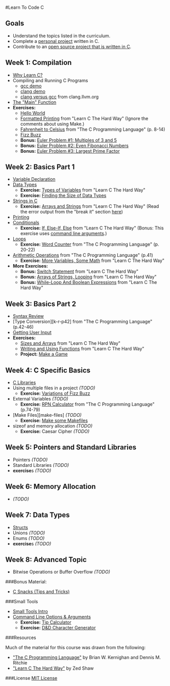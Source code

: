 #Learn To Code C

## Goals
 - Understand the topics listed in the curriculum.
 - Complete a [personal project][project-ideas] written in C.
 - Contribute to an [open source project that is written in
   C][open-source-c-projects].

[open-source-c-projects]: notes/meta/open_source_projects.md
[project-ideas]: notes/meta/project_ideas.md

## Week 1: Compilation
 - [Why Learn C?][why-learn-c]
 - Compiling and Running C Programs
   - [gcc demo][gcc-demo]
   - [clang demo][clang-demo]
   - [clang versus gcc][clang-vs-gcc] from clang.llvm.org
 - [The "Main" Function][main]
 - **Exercises:**
   - [Hello World][hello-world]
   - [Formatted Printing][learn-c-hard-way-ex-3] from "Learn C The Hard Way"
     (Ignore the comments about using Make.)
   - [Fahrenheit to Celsius][k-r-p8] from "The C Programming Language" (p.  8-14)
   - [Fizz Buzz][fizz-buzz]
   - **Bonus:** [Euler Problem #1: Multiples of 3 and 5][euler-1]
   - **Bonus:** [Euler Problem #2: Even Fibonacci Numbers][euler-2]
   - **Bonus:** [Euler Problem #3: Largest Prime Factor][euler-3]


[why-learn-c]: notes/intro/why_learn_c.md
[gcc-demo]: notes/intro/gcc-demo.md
[clang-demo]: notes/intro/clang-demo.md
[clang-vs-gcc]: http://clang.llvm.org/comparison.html#gcc
[main]: notes/intro/main_function.md
[hello-world]: exercises/intro/hello_world.md
[fizz-buzz]: exercises/intro/fizz_buzz.md
[learn-c-hard-way-ex-3]: http://c.learncodethehardway.org/book/ex3.html
[k-r-p8]: http://books.cat-v.org/computer-science/c-programming-language/The.C.Programming.Language.2nd.Edition.pdf#page=22
[euler-1]: https://projecteuler.net/problem=1
[euler-2]: https://projecteuler.net/problem=2
[euler-3]: https://projecteuler.net/problem=3

## Week 2: Basics Part 1
 - [Variable Declaration][variables]
 - [Data Types][data-types]
   - **Exercise:** [Types of Variables][learn-c-hard-way-ex-6] from "Learn C The Hard Way"
   - **Exercise:** [Finding the Size of Data Types][finding-size-of]
 - [Strings in C][c-strings]
   - **Exercise:** [Arrays and Strings][learn-c-hard-way-ex-9] from "Learn C The Hard Way"
   (Read the error output from the "break it" section [here][arrays-and-strings-break-it])
 - [Printing][printing]
 - [Conditionals][conditionals]
   - **Exercise:** [If, Else-If, Else][learn-c-hard-way-ex-12] from "Learn C The Hard Way" (Bonus: This exercise uses [command line arguments][command-line-options].)
 - [Loops][loops]
   - **Exercise:** [Word Counter][k-r-p20] from "The C Programming Language" (p.  20-22)
 - [Arithmetic Operations][arithmetic-operations] from "The C Programming Language" (p.41)
   - **Exercise:** [More Variables, Some Math][learn-c-hard-way-ex-7] from "Learn C The Hard Way"
 - **More Exercises:**
   - **Bonus:** [Switch Statement][learn-c-hard-way-ex-13] from "Learn C The Hard Way"
   - **Bonus:** [Arrays of Strings, Looping][learn-c-hard-way-ex-10] from "Learn C The Hard Way"
   - **Bonus:** [While-Loop And Boolean Expressions][learn-c-hard-way-ex-11] from "Learn C The Hard Way"

[variables]: notes/intro/variables.md
[c-strings]: notes/intro/strings.md
[printing]: notes/intro/printing.md
[data-types]: notes/intro/data_types.md
[learn-c-hard-way-ex-6]: http://c.learncodethehardway.org/book/ex6.html
[finding-size-of]: exercises/data_types/finding_size_of.md
[learn-c-hard-way-ex-12]: http://c.learncodethehardway.org/book/ex12.html
[conditionals]: notes/intro/conditionals.md
[loops]: notes/intro/loops.md
[k-r-p20]: http://books.cat-v.org/computer-science/c-programming-language/The.C.Programming.Language.2nd.Edition.pdf#page=34
[arithmetic-operations]: notes/intro/arithmetic_operations.md
[learn-c-hard-way-ex-7]: http://c.learncodethehardway.org/book/ex7.html
[learn-c-hard-way-ex-9]: http://c.learncodethehardway.org/book/ex9.html
[arrays-and-strings-break-it]: https://github.com/Frederick-S/Learn-C-The-Hard-Way-Exercise/tree/master/Ex9
[learn-c-hard-way-ex-13]: http://c.learncodethehardway.org/book/ex13.html
[learn-c-hard-way-ex-10]: http://c.learncodethehardway.org/book/ex10.html
[learn-c-hard-way-ex-11]: http://c.learncodethehardway.org/book/ex11.html

## Week 3: Basics Part 2
 - [Syntax Review][syntax-review]
 - [Type Conversion][k-r-p42] from "The C Programming Language" (p.42-46)
 - [Getting User Input][getting-user-input]
 - **Exercises:**
   - [Sizes and Arrays][learn-c-hard-way-ex-8] from "Learn C The Hard Way"
   - [Writing and Using Functions][learn-c-hard-way-ex-14] from "Learn C The Hard Way"
   - **Project:** [Make a Game][game-project]

[syntax-review]: notes/intro/syntax_review.md
[k-r-p-42]: http://books.cat-v.org/computer-science/c-programming-language/The.C.Programming.Language.2nd.Edition.pdf#page=56
[getting-user-input]: notes/intro/getting_user_input.md
[learn-c-hard-way-ex-8]: http://c.learncodethehardway.org/book/ex8.html
[learn-c-hard-way-ex-14]: http://c.learncodethehardway.org/book/ex14.html
[game-project]: projects/make_a_game.md

## Week 4: C Specific Basics
 - [C Libraries][c-libraries]
 - Using multiple files in a project *(TODO)*
   - **Exercise:** [Variations of Fizz Buzz][fizz-buzz-variations]
 - External Variables *(TODO)*
   - **Exercise:** [RPN Calculator][k-r-p74] from "The C Programming Language" (p.74-79)
 - [Make Files][make-files] *(TODO)*
   - **Exercise:** [Make some Makefiles][makefile-exercise]
 - sizeof and memory allocation *(TODO)*
   - **Exercise:** Caesar Cipher *(TODO)*

[c-libraries]: notes/intro/libraries_intro.md
[fizz-buzz-variations]: exercises/organizing_code/fizz_buzz_variations.md
[k-r-p74]: http://books.cat-v.org/computer-science/c-programming-language/The.C.Programming.Language.2nd.Edition.pdf#page=88
[makefile-exercise]: exercises/organizing_code/makefiles.md
[reserved-keywords]: notes/intro/reserved_keywords.md

## Week 5: Pointers and Standard Libraries
 - Pointers *(TODO)*
 - Standard Libraries *(TODO)*
 - **exercise**s *(TODO)*

## Week 6: Memory Allocation
 - *(TODO)*

## Week 7: Data Types
 - [Structs][structs-intro]
 - Unions *(TODO)*
 - Enums *(TODO)*
 - **exercise**s *(TODO)*

[structs-intro]: notes/data_structures/structs.md

## Week 8: Advanced Topic
 - Bitwise Operations or Buffer Overflow *(TODO)*

###Bonus Material:

- [C Snacks (Tips and Tricks)][c-snacks]

[c-snacks]: notes/intro/c_snacks.md
###Small Tools
 - [Small Tools Intro][small-tools-intro]
 - [Command Line Options & Arguments][command-line-options]
   - **Exercise:** [Tip Calculator][tip-calculator]
   - **Exercise:** [D&D Character Generator][character-generator]

[small-tools-intro]: notes/small_tools/small_tools_intro.md
[command-line-options]: notes/small_tools/command_line_options.md
[tip-calculator]: exercises/command_line_opts_args/tip_calculator.md
[character-generator]: exercises/command_line_opts_args/character_generator.md

###Resources

Much of the material for this course was drawn from the following:
 - ["The C Programming Language"][k-r-main] by Brian W. Kernighan and Dennis M.  Ritchie
 - ["Learn C The Hard Way"][learn-c-hard-way-main] by Zed Shaw

[k-r-main]: http://books.cat-v.org/computer-science/c-programming-language/The.C.Programming.Language.2nd.Edition.pdf
[learn-c-hard-way-main]: http://c.learncodethehardway.org/book/

###License
[MIT License][mit-license]

[mit-license]: ./MIT-LICENSE

